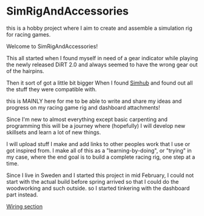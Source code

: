 # SimRigAndAccessories
this is a hobby project where I aim to create and assemble a simulation rig for racing games.

Welcome to SimRigAndAccessories!

This all started when I found myself in need of a gear indicator while playing the newly released DiRT 2.0 and always seemed to have the wrong gear out of the hairpins.

Then it sort of got a little bit bigger When I found [Simhub](http://www.simhubdash.com/) and found out all the stuff they were compatible with.

this is MAINLY here for me to be able to write and share my ideas and progress on my racing game rig and dashboard attachments!

Since I'm new to almost everything except basic carpenting and programming this will be a journey where (hopefully) I will develop new skillsets and learn a lot of new things.

I will upload stuff I make and add links to other peoples work that I use or got inspired from. I make all of this as a "learning-by-doing", or "trying" in my case, where the end goal is to build a complete racing rig, one step at a time.

Since I live in Sweden and I started this project in mid February, I could not start with the actual build before spring arrived so that I could do the woodworking and such outside. so I started tinkering with the dashboard part instead.

[Wiring section](Wiring.html)
